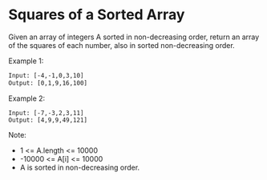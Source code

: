 # Squares of a Sorted Array

Given an array of integers A sorted in non-decreasing order, return an array of the squares of each number, also in sorted non-decreasing order.

Example 1:

```txt
Input: [-4,-1,0,3,10]
Output: [0,1,9,16,100]
```

Example 2:

```txts
Input: [-7,-3,2,3,11]
Output: [4,9,9,49,121]
```

Note:

- 1 <= A.length <= 10000
- -10000 <= A[i] <= 10000
- A is sorted in non-decreasing order.
